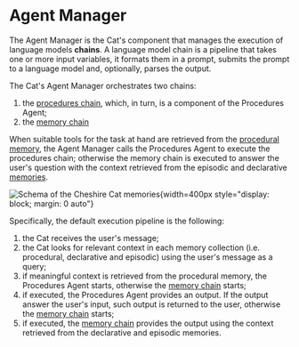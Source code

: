 # Agent Manager

The Agent Manager is the Cat's component that manages the execution of language models **chains**.
A language model chain is a pipeline that takes one or more input variables, it formats them in a prompt,
submits the prompt to a language model and, optionally, parses the output.

The Cat's Agent Manager orchestrates two chains: 

1. the [procedures chain](tool_chain.md), which, in turn, is a component of the Procedures Agent;
2. the [memory chain](memory_chain.md)

When suitable tools for the task at hand are retrieved from the [procedural memory](../memory/long_term_memory.md),
the Agent Manager calls the Procedures Agent to execute the procedures chain; otherwise the memory chain is executed to answer the user's
question with the context retrieved from the episodic and declarative [memories](../memory/long_term_memory.md).

![Schema of the Cheshire Cat memories](../../../assets/img/diagrams/agent-manager.jpg){width=400px style="display: block; margin: 0 auto"}

Specifically, the default execution pipeline is the following:

1. the Cat receives the user's message;
2. the Cat looks for relevant context in each memory collection (i.e. procedural, declarative and episodic) using the user's message as a query;
3. if meaningful context is retrieved from the procedural memory, the Procedures Agent starts, otherwise the [memory chain](memory_chain.md) starts;
4. if executed, the Procedures Agent provides an output. If the output answer the user's input, such output is returned to the user, otherwise the [memory chain](memory_chain.md) starts;
5. if executed, the [memory chain](memory_chain.md) provides the output using the context retrieved from the declarative and episodic memories.
